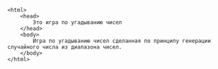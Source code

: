 
<!doctype html>
    <html>
        <head>
            Это игра по угадыванию чисел
        </head>
        <body>
            Игра по угадыванию чисел сделанная по принципу генерации случайного числа из диапазона чисел.
        </body>
    </html>
